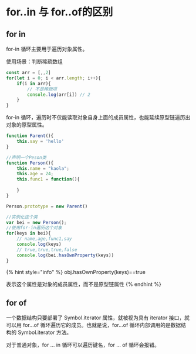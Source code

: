 # for..in 与 for..of的区别

## for in

for-in 循环主要用于遍历对象属性。

使用场景：判断稀疏数组

```javascript
const arr = [,,2]
for(let i = 0; i < arr.length; i++){
    if(i in arr){
        // 不是稀疏项
        console.log(arr[i]) // 2
    }
}
```

for-in 循环，遍历时不仅能读取对象自身上面的成员属性，也能延续原型链遍历出对象的原型属性。

```javascript
function Parent(){
	this.say = 'hello'
}

//声明一个Peson类
function Person(){
    this.name = "kaola";
    this.age = 24;
    this.func1 = function(){
        
    }
}

Person.prototype = new Parent()

//实例化这个类
var bei = new Person();
//使用for-in遍历这个对象
for(keys in bei){
    // name,age,func1,say
    console.log(keys) 
    // true,true,true,false
    console.log(bei.hasOwnProperty(keys))
}
```

{% hint style="info" %}
obj.hasOwnProperty(keys)==true&#x20;

表示这个属性是对象的成员属性，而不是原型链属性
{% endhint %}

## for of

一个数据结构只要部署了 Symbol.iterator 属性，就被视为具有 iterator 接口，就可以用 for...of 循环遍历它的成员。也就是说，for...of 循环内部调用的是数据结构的 Symbol.iterator 方法。

对于普通对象，for ... in 循环可以遍历键名，for ... of 循环会报错。
